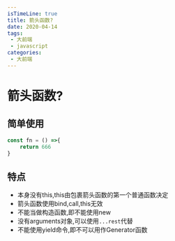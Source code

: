 ```yaml
---
isTimeLine: true
title: 箭头函数?
date: 2020-04-14
tags:
 - 大前端
 - javascript
categories:
 - 大前端
---
```

# 箭头函数?
## 简单使用
```js
const fn = () =>{
    return 666
}
```
## 特点
* 本身没有this,this由包裹箭头函数的第一个普通函数决定
* 箭头函数使用bind,call,this无效
* 不能当做构造函数,即不能使用new
* 没有arguments对象,可以使用``...rest``代替
* 不能使用yield命令,即不可以用作Generator函数

<comment/>
<tongji/>